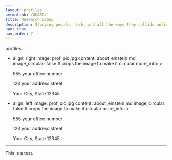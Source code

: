 ```yaml
---
layout: profiles
permalink: /GUARD/
title: Research Group
description: Studying people, tech, and all the ways they collide online.
nav: true
nav_order: 7
---
```


profiles:

- align: right
  image: prof_pic.jpg
  content: about_einstein.md
  image_circular: false # crops the image to make it circular
  more_info: >
    <p>555 your office number</p>
    <p>123 your address street</p>
    <p>Your City, State 12345</p>
- align: left
  image: prof_pic.jpg
  content: about_einstein.md
  image_circular: false # crops the image to make it circular
  more_info: >
    <p>555 your office number</p>
    <p>123 your address street</p>
    <p>Your City, State 12345</p>

---

This is a test.
